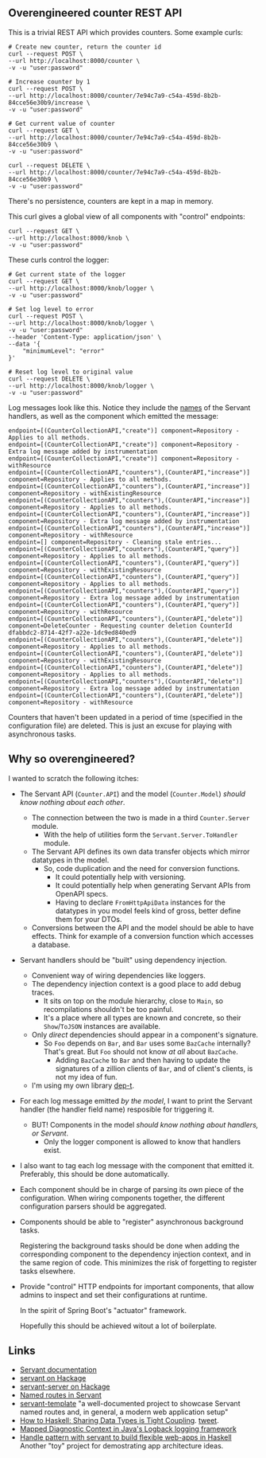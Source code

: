 Overengineered counter REST API
-------------------------------

This is a trivial REST API which provides counters. Some example curls:

    # Create new counter, return the counter id
    curl --request POST \
    --url http://localhost:8000/counter \
    -v -u "user:password"

    # Increase counter by 1
    curl --request POST \
    --url http://localhost:8000/counter/7e94c7a9-c54a-459d-8b2b-84cce56e30b9/increase \
    -v -u "user:password"

    # Get current value of counter
    curl --request GET \
    --url http://localhost:8000/counter/7e94c7a9-c54a-459d-8b2b-84cce56e30b9 \
    -v -u "user:password"

    curl --request DELETE \
    --url http://localhost:8000/counter/7e94c7a9-c54a-459d-8b2b-84cce56e30b9 \
    -v -u "user:password"

There's no persistence, counters are kept in a map in memory.

This curl gives a global view of all components with "control" endpoints:

    curl --request GET \
    --url http://localhost:8000/knob \
    -v -u "user:password"

These curls control the logger:

    # Get current state of the logger
    curl --request GET \
    --url http://localhost:8000/knob/logger \
    -v -u "user:password"

    # Set log level to error
    curl --request POST \
    --url http://localhost:8000/knob/logger \
    -v -u "user:password"
    --header 'Content-Type: application/json' \
    --data '{
        "minimumLevel": "error"
    }'

    # Reset log level to original value
    curl --request DELETE \
    --url http://localhost:8000/knob/logger \
    -v -u "user:password"

Log messages look like this. Notice they include the [names](https://www.tweag.io/blog/2022-02-24-named-routes/) of the Servant handlers, as well as the component which emitted the message:

    endpoint=[(CounterCollectionAPI,"create")] component=Repository - Applies to all methods.
    endpoint=[(CounterCollectionAPI,"create")] component=Repository - Extra log message added by instrumentation
    endpoint=[(CounterCollectionAPI,"create")] component=Repository - withResource
    endpoint=[(CounterCollectionAPI,"counters"),(CounterAPI,"increase")] component=Repository - Applies to all methods.
    endpoint=[(CounterCollectionAPI,"counters"),(CounterAPI,"increase")] component=Repository - withExistingResource
    endpoint=[(CounterCollectionAPI,"counters"),(CounterAPI,"increase")] component=Repository - Applies to all methods.
    endpoint=[(CounterCollectionAPI,"counters"),(CounterAPI,"increase")] component=Repository - Extra log message added by instrumentation
    endpoint=[(CounterCollectionAPI,"counters"),(CounterAPI,"increase")] component=Repository - withResource
    endpoint=[] component=Repository - Cleaning stale entries...
    endpoint=[(CounterCollectionAPI,"counters"),(CounterAPI,"query")] component=Repository - Applies to all methods.
    endpoint=[(CounterCollectionAPI,"counters"),(CounterAPI,"query")] component=Repository - withExistingResource
    endpoint=[(CounterCollectionAPI,"counters"),(CounterAPI,"query")] component=Repository - Applies to all methods.
    endpoint=[(CounterCollectionAPI,"counters"),(CounterAPI,"query")] component=Repository - Extra log message added by instrumentation
    endpoint=[(CounterCollectionAPI,"counters"),(CounterAPI,"query")] component=Repository - withResource
    endpoint=[(CounterCollectionAPI,"counters"),(CounterAPI,"delete")] component=DeleteCounter - Requesting counter deletion CounterId dfabbdc2-8714-42f7-a22e-1dc9ed840ed9
    endpoint=[(CounterCollectionAPI,"counters"),(CounterAPI,"delete")] component=Repository - Applies to all methods.
    endpoint=[(CounterCollectionAPI,"counters"),(CounterAPI,"delete")] component=Repository - withExistingResource
    endpoint=[(CounterCollectionAPI,"counters"),(CounterAPI,"delete")] component=Repository - Applies to all methods.
    endpoint=[(CounterCollectionAPI,"counters"),(CounterAPI,"delete")] component=Repository - Extra log message added by instrumentation
    endpoint=[(CounterCollectionAPI,"counters"),(CounterAPI,"delete")] component=Repository - withResource

Counters that haven't been updated in a period of time (specified in the
configuration file) are deleted. This is just an excuse for playing with
asynchronous tasks.

Why so overengineered?
----------------------

I wanted to scratch the following itches:

- The Servant API (`Counter.API`) and the model (`Counter.Model`) *should know nothing about each other*. 
    - The connection between the two is made in a third `Counter.Server` module.
        - With the help of utilities form the `Servant.Server.ToHandler` module.
    - The Servant API defines its own data transfer objects which mirror datatypes in the model.
        - So, code duplication and the need for conversion functions.
            - It could potentially help with versioning.
            - It could potentially help when generating Servant APIs from OpenAPI specs.
            - Having to declare `FromHttpApiData` instances for the datatypes in you model feels kind of gross, better define them for your DTOs.
    - Conversions between the API and the model should be able to have effects.
    Think for example of a conversion function which accesses a database.

- Servant handlers should be "built" using dependency injection.
    - Convenient way of wiring dependencies like loggers.
    - The dependency injection context is a good place to add debug traces.
        - It sits on top on the module hierarchy, close to `Main`, so recompilations shouldn't be too painful.
        - It's a place where all types are known and concrete, so their `Show`/`ToJSON` instances are available.
    - Only *direct* dependencies should appear in a component's signature.
        - So `Foo` depends on `Bar`, and `Bar` uses some `BazCache` internally? That's great. But `Foo` should not know *at all* about `BazCache`.
            - Adding `BazCache` to `Bar` and then having to update the signatures of a zillion clients of `Bar`, and of client's clients, is not my idea of fun.
    - I'm using my own library [dep-t](https://hackage.haskell.org/package/dep-t).

- For each log message emitted *by the model*, I want to print the Servant handler (the handler field name) resposible for triggering it.
    - BUT! Components in the model *should know nothing about handlers, or Servant*. 
        - Only the logger component is allowed to know that handlers exist.

- I also want to tag each log message with the component that emitted it.
Preferably, this should be done automatically.

- Each component should be in charge of parsing its *own* piece of the
configuration. When wiring components together, the different configuration
parsers should be aggregated.

- Components should be able to "register" asynchronous background tasks.

  Registering the background tasks should be done when adding the corresponding
component to the dependency injection context, and in the same region of code. 
This minimizes the risk of forgetting to register tasks elsewhere.

- Provide "control" HTTP endpoints for important components, that allow admins
to inspect and set their configurations at runtime.

  In the spirit of Spring Boot's "actuator" framework.

  Hopefully this should be achieved witout a lot of boilerplate.

Links
-----

- [Servant documentation](https://docs.servant.dev/en/stable/)
- [servant on Hackage](https://hackage.haskell.org/package/servant)
- [servant-server on Hackage](https://hackage.haskell.org/package/servant-server)
- [Named routes in Servant](https://www.tweag.io/blog/2022-02-24-named-routes/)
- [servant-template](https://github.com/tweag/servant-template) "a well-documented project to showcase Servant named routes and, in general, a modern web application setup"
- [How to Haskell: Sharing Data Types is Tight Coupling](https://leapyear.io/resources/blog-posts/how-to-haskell-sharing-data-types-is-tight-coupling/). [tweet](https://twitter.com/DiazCarrete/status/1570487241755197440).
- [Mapped Diagnostic Context in Java's Logback logging framework](https://logback.qos.ch/manual/mdc.html)
- [Handle pattern with servant to build flexible web-apps in Haskell](https://www.reddit.com/r/haskell/comments/z13xvj/tutorial_handle_pattern_with_servant_to_build/) Another "toy" project for demostrating app architecture ideas.

